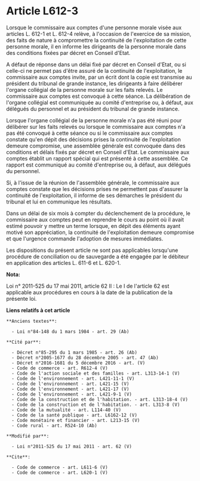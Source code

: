 # Article L612-3

Lorsque le commissaire aux comptes d'une personne morale visée aux articles L. 612-1 et L. 612-4 relève, à l'occasion de
l'exercice de sa mission, des faits de nature à compromettre la continuité de l'exploitation de cette personne morale, il en
informe les dirigeants de la personne morale dans des conditions fixées par décret en Conseil d'Etat. 

A défaut de réponse dans un délai fixé par décret en Conseil d'Etat, ou si celle-ci ne permet pas d'être assuré de la
continuité de l'exploitation, le commissaire aux comptes invite, par un écrit dont la copie est transmise au président du
tribunal de grande instance, les dirigeants à faire délibérer l'organe collégial de la personne morale sur les faits relevés.
Le commissaire aux comptes est convoqué à cette séance. La délibération de l'organe collégial est communiquée au comité
d'entreprise ou, à défaut, aux délégués du personnel et au président du tribunal de grande instance. 

Lorsque l'organe collégial de la personne morale n'a pas été réuni pour délibérer sur les faits relevés ou lorsque le
commissaire aux comptes n'a pas été convoqué à cette séance ou si le commissaire aux comptes constate qu'en dépit des
décisions prises la continuité de l'exploitation demeure compromise, une assemblée générale est convoquée dans des conditions
et délais fixés par décret en Conseil d'Etat. Le commissaire aux comptes établit un rapport spécial qui est présenté à cette
assemblée. Ce rapport est communiqué au comité d'entreprise ou, à défaut, aux délégués du personnel. 

Si, à l'issue de la réunion de l'assemblée générale, le commissaire aux comptes constate que les décisions prises ne
permettent pas d'assurer la continuité de l'exploitation, il informe de ses démarches le président du tribunal et lui en
communique les résultats. 

Dans un délai de six mois à compter du déclenchement de la procédure, le commissaire aux comptes peut en reprendre le cours
au point où il avait estimé pouvoir y mettre un terme lorsque, en dépit des éléments ayant motivé son appréciation, la
continuité de l'exploitation demeure compromise et que l'urgence commande l'adoption de mesures immédiates. 

Les dispositions du présent article ne sont pas applicables lorsqu'une procédure de conciliation ou de sauvegarde a été
engagée par le débiteur en application des articles L. 611-6 et L. 620-1.

**Nota:**

Loi n° 2011-525 du 17 mai 2011, article 62 II : Le I de l'article 62 est applicable aux procédures en cours à la date de la
publication de  la présente loi.

**Liens relatifs à cet article**

	**Anciens textes**:

	  - Loi n°84-148 du 1 mars 1984 - art. 29 (Ab)

	**Cité par**:

	  - Décret n°85-295 du 1 mars 1985 - art. 26 (Ab)
	  - Décret n°2005-1677 du 28 décembre 2005 - art. 47 (Ab)
	  - Décret n°2016-1681 du 5 décembre 2016 - art. (V)
	  - Code de commerce - art. R612-4 (V)
	  - Code de l'action sociale et des familles - art. L313-14-1 (V)
	  - Code de l'environnement - art. L421-11-1 (V)
	  - Code de l'environnement - art. L421-15 (V)
	  - Code de l'environnement - art. L421-17 (V)
	  - Code de l'environnement - art. L421-9-1 (V)
	  - Code de la construction et de l'habitation. - art. L313-18-4 (V)
	  - Code de la construction et de l'habitation. - art. L313-8 (V)
	  - Code de la mutualité - art. L114-40 (V)
	  - Code de la santé publique - art. L6162-12 (V)
	  - Code monétaire et financier - art. L213-15 (V)
	  - Code rural - art. R524-10 (Ab)

	**Modifié par**:

	  - Loi n°2011-525 du 17 mai 2011 - art. 62 (V)

	**Cite**:

	  - Code de commerce - art. L611-6 (V)
	  - Code de commerce - art. L620-1 (V)
